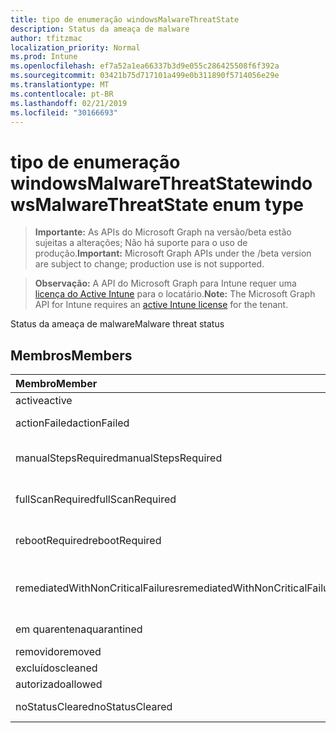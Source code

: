 ```yaml
---
title: tipo de enumeração windowsMalwareThreatState
description: Status da ameaça de malware
author: tfitzmac
localization_priority: Normal
ms.prod: Intune
ms.openlocfilehash: ef7a52a1ea66337b3d9e055c286425508f6f392a
ms.sourcegitcommit: 03421b75d717101a499e0b311890f5714056e29e
ms.translationtype: MT
ms.contentlocale: pt-BR
ms.lasthandoff: 02/21/2019
ms.locfileid: "30166693"
---
```

# <a name="windowsmalwarethreatstate-enum-type"></a><span data-ttu-id="075fe-103">tipo de enumeração windowsMalwareThreatState</span><span class="sxs-lookup"><span data-stu-id="075fe-103">windowsMalwareThreatState enum type</span></span>

> <span data-ttu-id="075fe-104">**Importante:** As APIs do Microsoft Graph na versão/beta estão sujeitas a alterações; Não há suporte para o uso de produção.</span><span class="sxs-lookup"><span data-stu-id="075fe-104">**Important:** Microsoft Graph APIs under the /beta version are subject to change; production use is not supported.</span></span>

> <span data-ttu-id="075fe-105">**Observação:** A API do Microsoft Graph para Intune requer uma [licença do Active Intune](https://go.microsoft.com/fwlink/?linkid=839381) para o locatário.</span><span class="sxs-lookup"><span data-stu-id="075fe-105">**Note:** The Microsoft Graph API for Intune requires an [active Intune license](https://go.microsoft.com/fwlink/?linkid=839381) for the tenant.</span></span>

<span data-ttu-id="075fe-106">Status da ameaça de malware</span><span class="sxs-lookup"><span data-stu-id="075fe-106">Malware threat status</span></span>

## <a name="members"></a><span data-ttu-id="075fe-107">Membros</span><span class="sxs-lookup"><span data-stu-id="075fe-107">Members</span></span>
|<span data-ttu-id="075fe-108">Membro</span><span class="sxs-lookup"><span data-stu-id="075fe-108">Member</span></span>|<span data-ttu-id="075fe-109">Valor</span><span class="sxs-lookup"><span data-stu-id="075fe-109">Value</span></span>|<span data-ttu-id="075fe-110">Descrição</span><span class="sxs-lookup"><span data-stu-id="075fe-110">Description</span></span>|
|:---|:---|:---|
|<span data-ttu-id="075fe-111">active</span><span class="sxs-lookup"><span data-stu-id="075fe-111">active</span></span>|<span data-ttu-id="075fe-112">,0</span><span class="sxs-lookup"><span data-stu-id="075fe-112">0</span></span>|<span data-ttu-id="075fe-113">Ativo</span><span class="sxs-lookup"><span data-stu-id="075fe-113">Active</span></span>|
|<span data-ttu-id="075fe-114">actionFailed</span><span class="sxs-lookup"><span data-stu-id="075fe-114">actionFailed</span></span>|<span data-ttu-id="075fe-115">1</span><span class="sxs-lookup"><span data-stu-id="075fe-115">1</span></span>|<span data-ttu-id="075fe-116">Falha na ação</span><span class="sxs-lookup"><span data-stu-id="075fe-116">Action failed</span></span>|
|<span data-ttu-id="075fe-117">manualStepsRequired</span><span class="sxs-lookup"><span data-stu-id="075fe-117">manualStepsRequired</span></span>|<span data-ttu-id="075fe-118">duas</span><span class="sxs-lookup"><span data-stu-id="075fe-118">2</span></span>|<span data-ttu-id="075fe-119">Etapas manuais necessárias</span><span class="sxs-lookup"><span data-stu-id="075fe-119">Manual steps required</span></span>|
|<span data-ttu-id="075fe-120">fullScanRequired</span><span class="sxs-lookup"><span data-stu-id="075fe-120">fullScanRequired</span></span>|<span data-ttu-id="075fe-121">3D</span><span class="sxs-lookup"><span data-stu-id="075fe-121">3</span></span>|<span data-ttu-id="075fe-122">Verificação completa necessária</span><span class="sxs-lookup"><span data-stu-id="075fe-122">Full scan required</span></span>|
|<span data-ttu-id="075fe-123">rebootRequired</span><span class="sxs-lookup"><span data-stu-id="075fe-123">rebootRequired</span></span>|<span data-ttu-id="075fe-124">quatro</span><span class="sxs-lookup"><span data-stu-id="075fe-124">4</span></span>|<span data-ttu-id="075fe-125">ReInicialização necessária</span><span class="sxs-lookup"><span data-stu-id="075fe-125">Reboot required</span></span>|
|<span data-ttu-id="075fe-126">remediatedWithNonCriticalFailures</span><span class="sxs-lookup"><span data-stu-id="075fe-126">remediatedWithNonCriticalFailures</span></span>|<span data-ttu-id="075fe-127">0,5</span><span class="sxs-lookup"><span data-stu-id="075fe-127">5</span></span>|<span data-ttu-id="075fe-128">Corrigido com falhas não críticas</span><span class="sxs-lookup"><span data-stu-id="075fe-128">Remediated with non critical failures</span></span> |
|<span data-ttu-id="075fe-129">em quarentena</span><span class="sxs-lookup"><span data-stu-id="075fe-129">quarantined</span></span>|<span data-ttu-id="075fe-130">6</span><span class="sxs-lookup"><span data-stu-id="075fe-130">6</span></span>|<span data-ttu-id="075fe-131">Em quarentena</span><span class="sxs-lookup"><span data-stu-id="075fe-131">Quarantined</span></span>|
|<span data-ttu-id="075fe-132">removido</span><span class="sxs-lookup"><span data-stu-id="075fe-132">removed</span></span>|<span data-ttu-id="075fe-133">178</span><span class="sxs-lookup"><span data-stu-id="075fe-133">7</span></span>|<span data-ttu-id="075fe-134">Removida</span><span class="sxs-lookup"><span data-stu-id="075fe-134">Removed</span></span>|
|<span data-ttu-id="075fe-135">excluídos</span><span class="sxs-lookup"><span data-stu-id="075fe-135">cleaned</span></span>|<span data-ttu-id="075fe-136">8</span><span class="sxs-lookup"><span data-stu-id="075fe-136">8</span></span>|<span data-ttu-id="075fe-137">Excluídos</span><span class="sxs-lookup"><span data-stu-id="075fe-137">Cleaned</span></span>|
|<span data-ttu-id="075fe-138">autorizado</span><span class="sxs-lookup"><span data-stu-id="075fe-138">allowed</span></span>|<span data-ttu-id="075fe-139">241</span><span class="sxs-lookup"><span data-stu-id="075fe-139">9</span></span>|<span data-ttu-id="075fe-140">Permitido</span><span class="sxs-lookup"><span data-stu-id="075fe-140">Allowed</span></span>|
|<span data-ttu-id="075fe-141">noStatusCleared</span><span class="sxs-lookup"><span data-stu-id="075fe-141">noStatusCleared</span></span>|<span data-ttu-id="075fe-142">254</span><span class="sxs-lookup"><span data-stu-id="075fe-142">10</span></span>|<span data-ttu-id="075fe-143">Sem status limpo</span><span class="sxs-lookup"><span data-stu-id="075fe-143">No status cleared</span></span>|




